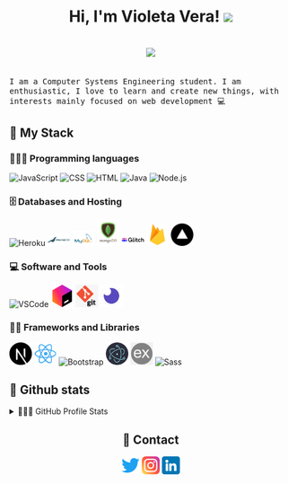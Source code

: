 <h1 align="center"> Hi, I'm Violeta Vera!
  <img src="https://media.giphy.com/media/hvRJCLFzcasrR4ia7z/giphy.gif" width="30">
  <br>
  
<!--Vilu/visvs's Views here-->
 <!-- <img src="https://gpvc.arturio.dev/vivs" alt="Views" align='right'/> <a href="https://github.com/visvs/visvs"> </a> -->

  
<!-- Source of -> https://github.com/DenverCoder1/readme-typing-svg -->
<p align="center">
  <a href="https://github.com/DenverCoder1/readme-typing-svg"><img src="https://readme-typing-svg.herokuapp.com?lines=Computer+Systems+Engineering;Web+Developer;Never%20stop%20learning%20&font=Fira%20Code&center=true&width=415&height=60&color=B000B9&vCenter=true&size=25"></a>
</p></h1>
 
<samp>
I am a Computer Systems Engineering student. I am enthusiastic, I love to learn and create new things, with interests mainly focused on web development 💻
</samp>

<h2> 🧠 My Stack </h2>
<h3>👩🏻‍💻 Programming languages</h3>
<p>
  <img width="40" alt="JavaScript" src="https://cdn-icons-png.flaticon.com/512/5968/5968292.png">
  <img width="40" alt="CSS" src="https://cdn-icons-png.flaticon.com/512/888/888847.png">
  <img width="40" alt="HTML" src="https://cdn-icons-png.flaticon.com/512/888/888859.png">
  <img width="40" alt="Java" src="https://cdn-icons-png.flaticon.com/512/919/919854.png">
  <img width="40" alt="Node.js" src="https://cdn-icons-png.flaticon.com/512/919/919825.png">
</p>


<h3> 🗄️ Databases and Hosting</h3>

<p>
  <img width="40" title='Heroku' alt="Heroku" src="https://cdn-icons-png.flaticon.com/512/873/873120.png">
  <img width="40" alt="MariaDB" title="MariaDB" src="./assets/mariadb.png">
  <img width="40" alt="MySQL" title="MySQL" src="./assets/mysql.png">
  <img width="40" alt="MongoDB" title="MongoDB" src="./assets/mognodb.png">
  <img width="40" alt="Glitch" title="Glitch" src="./assets/glitch.png">
  <img width="40" alt="FireBase" title="FireBase" src="./assets/firebase.png">
  <img width="40" alt="Vercel" title="Vercel" src="./assets/vercel.png">
</p>

<h3> 💻 Software and Tools</h3>

<p>
  <img width="40" alt="VSCode" src="https://cdn-icons-png.flaticon.com/512/906/906324.png">
  <img width="40" alt="JetBrains" src="./assets/jetbrains.png">
  <img width="40" alt="Git" src="./assets/git.png">
  <img width="40" alt="Insomnia " src="./assets/insomnia.png">
</p>

<h3> ✍🏻 Frameworks and Libraries</h3>

<p>

  <img width="40" alt="Nextjs" src="./assets/nextsjs.png">
  <img width="40" alt="Reactjs" src="./assets/react.png">
  <img width="40" alt="Bootstrap" src="https://cdn-icons-png.flaticon.com/512/5968/5968672.png">
  <img width="40" alt="Electron" src="./assets/electron.png">
  <img width="40" alt="Express" src="./assets/express.png">
  <img width="40" alt="Sass" src="https://cdn-icons-png.flaticon.com/512/5968/5968358.png">
</p>

<h2> 🦄 Github stats </h2>

<!--source of -> https://github.com/anuraghazra/github-readme-stats -->
<details> 
  <summary> 👩🏻‍💻 GitHub Profile Stats</summary>
  <br/>
    <a href="https://github.com/anuraghazra/github-readme-stats"><img alt="Vilu's Github Stats" src="https://github-readme-stats.vercel.app/api/?username=visvs&show_icons=true&count_private=true&theme=synthwave&hide_border=true&bg_color=1F222E&title_color=F85D7F&icon_color=F8D866" height="192px"/></a>
  <a href="https://github.com/anuraghazra/github-readme-stats"><img alt="Vilu's Top Languages" src="https://github-readme-stats.vercel.app/api/top-langs/?username=visvs&langs_count=8&layout=compact&theme=synthwave&hide_border=true&bg_color=1F222E&title_color=F85D7F&icon_color=F8D866&hide=Jupyter%20Notebook" height="192px"/></a>
  <br/>
</details>


<h2 align="center"> 📲 Contact</h2>

<p align="center"> 
  <a href="https://twitter.com/Vi_vs117"><img width="32px" alt="Twitter" title="twitter" src="./assets/1384065.png"/></a>
   <a href="https://www.instagram.com/vibrileta/"><img width="32px" alt="Instagram" title="Instagram" src="./assets/2111463.png"/></a>
   <a href="https://www.linkedin.com/in/visv/"><img width="32px" alt="LinkedIn" title="LinkedIn" src="./assets/3536505.png"/></a>
</p>
